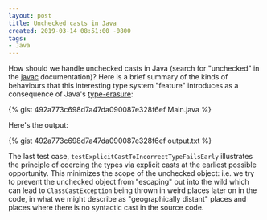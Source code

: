 ```yaml
---
layout: post
title: Unchecked casts in Java
created: 2019-03-14 08:51:00 -0800
tags:
- Java
---
```

How should we handle unchecked casts in Java (search for "unchecked" in the [javac][javac] documentation)? Here is a brief summary of the kinds of behaviours that this interesting type system "feature" introduces as a consequence of Java's [type-erasure][type-erasure]:

{% gist 492a773c698d7a47da090087e328f6ef Main.java %}

Here's the output:

{% gist 492a773c698d7a47da090087e328f6ef output.txt %}

The last test case, `testExplicitCastToIncorrectTypeFailsEarly` illustrates the principle of coercing the types via explicit casts at the earliest possible opportunity. This minimizes the scope of the unchecked object: i.e. we try to prevent the unchecked object from "escaping" out into the wild which can lead to `ClassCastException` being thrown in weird places later on in the code, in what we might describe as "geographically distant" places and places where there is no syntactic cast in the source code.

[javac]: https://docs.oracle.com/javase/7/docs/technotes/tools/windows/javac.html
[type-erasure]: https://docs.oracle.com/javase/tutorial/java/generics/erasure.html
